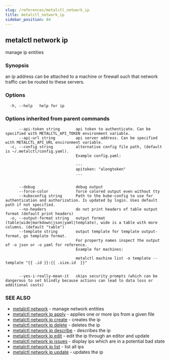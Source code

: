 ```yaml
---
slug: /references/metalctl_network_ip
title: metalctl_network_ip
sidebar_position: 84
---
```


## metalctl network ip

manage ip entities

### Synopsis

an ip address can be attached to a machine or firewall such that network traffic can be routed to these servers.

### Options

```
  -h, --help   help for ip
```

### Options inherited from parent commands

```
      --api-token string       api token to authenticate. Can be specified with METALCTL_API_TOKEN environment variable.
      --api-url string         api server address. Can be specified with METALCTL_API_URL environment variable.
  -c, --config string          alternative config file path, (default is ~/.metalctl/config.yaml).
                               Example config.yaml:
                               
                               ---
                               apitoken: "alongtoken"
                               ...
                               
                               
      --debug                  debug output
      --force-color            force colored output even without tty
      --kubeconfig string      Path to the kube-config to use for authentication and authorization. Is updated by login. Uses default path if not specified.
      --no-headers             do not print headers of table output format (default print headers)
  -o, --output-format string   output format (table|wide|markdown|json|yaml|template), wide is a table with more columns. (default "table")
      --template string        output template for template output-format, go template format.
                               For property names inspect the output of -o json or -o yaml for reference.
                               Example for machines:
                               
                               metalctl machine list -o template --template "{{ .id }}:{{ .size.id  }}"
                               
                               
      --yes-i-really-mean-it   skips security prompts (which can be dangerous to set blindly because actions can lead to data loss or additional costs)
```

### SEE ALSO

* [metalctl network](./metalctl_network.md)	 - manage network entities
* [metalctl network ip apply](./metalctl_network_ip_apply.md)	 - applies one or more ips from a given file
* [metalctl network ip create](./metalctl_network_ip_create.md)	 - creates the ip
* [metalctl network ip delete](./metalctl_network_ip_delete.md)	 - deletes the ip
* [metalctl network ip describe](./metalctl_network_ip_describe.md)	 - describes the ip
* [metalctl network ip edit](./metalctl_network_ip_edit.md)	 - edit the ip through an editor and update
* [metalctl network ip issues](./metalctl_network_ip_issues.md)	 - display ips which are in a potential bad state
* [metalctl network ip list](./metalctl_network_ip_list.md)	 - list all ips
* [metalctl network ip update](./metalctl_network_ip_update.md)	 - updates the ip

